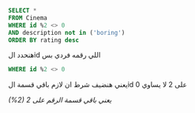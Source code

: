 ```sql
SELECT *
FROM Cinema
WHERE id %2 <> 0
AND description not in ('boring')
ORDER BY rating desc
```
هنحدد الid اللي رقمه فردي بس 
```sql
WHERE id %2 <> 0
```

يعني هنضيف شرط ان لازم باقي قسمة الid على 2 لا يساوي 0 

_(%2) يعني باقي قسمة الرقم على 2_

